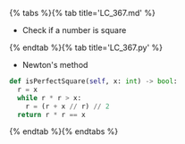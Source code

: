 {% tabs %}{% tab title='LC_367.md' %}

* Check if a number is square

{% endtab %}{% tab title='LC_367.py' %}

* Newton's method

```py
def isPerfectSquare(self, x: int) -> bool:
  r = x
  while r * r > x:
    r = (r + x // r) // 2
  return r * r == x
```

{% endtab %}{% endtabs %}
